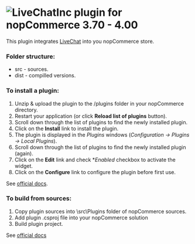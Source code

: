 # ![LiveChatInc](https://cdnx.livechatinc.com/website/media/img/logo_small.png?v=3) plugin for nopCommerce 3.70 - 4.00

This plugin integrates [LiveChat](https://www.livechatinc.com/) into you nopCommerce store.

### Folder structure:
* src  - sources.
* dist - compilled versions.

### To install a plugin:

1. Unzip & upload the plugin to the /plugins folder in your nopCommerce directory.
2. Restart your application (or click **Reload list of plugins** button).
3. Scroll down through the list of plugins to find the newly installed plugin.
4. Click on the **Install** link to install the plugin.
5. The plugin is displayed in the *Plugins* windows (*Configuration → Plugins → Local Plugins*).
6. Scroll down through the list of plugins to find the newly installed plugin (again).
7. Click on the **Edit** link and check **Enabled* checkbox to activate the widget.
8. Click on the **Configure** link to configure the plugin before first use.

See [official docs](http://docs.nopcommerce.com/display/en/Plugins).

### To build from sources:

1. Copy plugin sources into \src\Plugins folder of nopCommerce sources.
2. Add plugin .csproj file into your nopCommerce solution
3. Build plugin project.

See [official docs](http://docs.nopcommerce.com/display/en/Creating+a+nopCommerce+plugin)